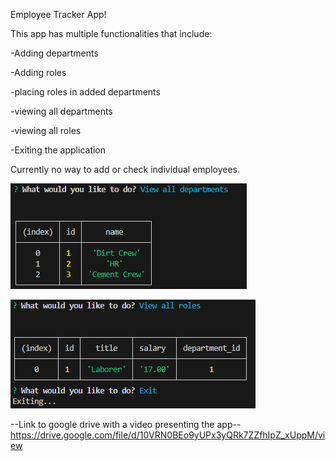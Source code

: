 Employee Tracker App!

This app has multiple functionalities that include:

-Adding departments

-Adding roles

-placing roles in added departments

-viewing all departments

-viewing all roles

-Exiting the application

Currently no way to add or check individual employees.

![Alt text](assets\image.png?raw=true)

![Alt text](assets\image2.png?raw=true)

--Link to google drive with a video presenting the app--
https://drive.google.com/file/d/10VRN0BEo9yUPx3yQRk7ZZfhIpZ_xUppM/view